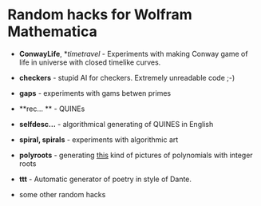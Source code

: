 
# Random hacks for Wolfram Mathematica

- **ConwayLife**, **timetravel* - Experiments with making Conway game of life in universe with closed timelike curves.
- **checkers** - stupid AI for checkers. Extremely unreadable code ;-)
- **gaps** - experiments with gams betwen primes
- **rec... ** - QUINEs
- **selfdesc...** - algorithmical generating of QUINES in English
- **spiral, spirals** - experiments with algorithmic art
- **polyroots** - generating [this](http://math.ucr.edu/home/baez/roots/) kind of pictures of polynomials with integer roots
- **ttt** - Automatic generator of poetry in style of Dante.

- some other random hacks





